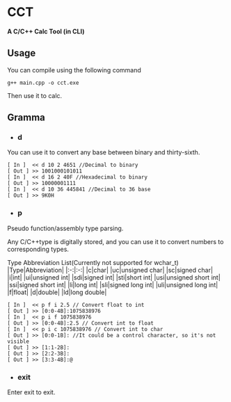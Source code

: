 # CCT
**A C/C++ Calc Tool (in CLI)**

## Usage
You can compile using the following command
```shell
g++ main.cpp -o cct.exe
```

Then use it to calc.

## Gramma
+ ### d
You can use it to convert any base between binary and thirty-sixth.
```
[ In ]  << d 10 2 4651 //Decimal to binary
[ Out ] >> 1001000101011
[ In ]  << d 16 2 40F //Hexadecimal to binary
[ Out ] >> 10000001111
[ In ]  << d 10 36 445841 //Decimal to 36 base
[ Out ] >> 9K0H
```
+ ### p
Pseudo function/assembly type parsing.

Any C/C++type is digitally stored, and you can use it to convert numbers to corresponding types.

Type Abbreviation List(Currently not supported for wchar_t)
|Type|Abbreviation|
|:-:|:-:|
|c|char|
|uc|unsigned char|
|sc|signed char|
|i|int|
|ui|unsigned int|
|sdi|signed int|
|sti|short int|
|usi|unsigned short int|
|ssi|signed short int|
|li|long int|
|sli|signed long int|
|uli|unsigned long int|
|f|float|
|d|double|
|ld|long double|

```
[ In ]  << p f i 2.5 // Convert float to int
[ Out ] >> [0:0-4B]:1075838976
[ In ]  << p i f 1075838976
[ Out ] >> [0:0-4B]:2.5 // Convert int to float
[ In ]  << p i c 1075838976 // Convert int to char
[ Out ] >> [0:0-1B]: //It could be a control character, so it's not visible
[ Out ] >> [1:1-2B]:
[ Out ] >> [2:2-3B]:
[ Out ] >> [3:3-4B]:@
```
+ ### exit
Enter exit to exit.